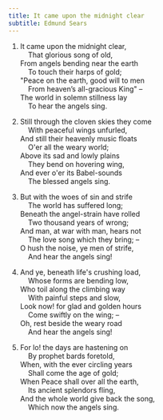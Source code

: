 ```yaml
---
title: It came upon the midnight clear
subtitle: Edmund Sears
---
```


1. It came upon the midnight clear,   
&nbsp;&nbsp;&nbsp; That glorious song of old,   
From angels bending near the earth   
&nbsp;&nbsp;&nbsp; To touch their harps of gold;   
"Peace on the earth, good will to men   
&nbsp;&nbsp;&nbsp; From heaven’s all-gracious King" –    
The world in solemn stillness lay   
&nbsp;&nbsp;&nbsp; To hear the angels sing.

2. Still through the cloven skies they come      
&nbsp;&nbsp;&nbsp; With peaceful wings unfurled,   
And still their heavenly music floats   
&nbsp;&nbsp;&nbsp; O'er all the weary world;   
Above its sad and lowly plains   
&nbsp;&nbsp;&nbsp; They bend on hovering wing,   
And ever o'er its Babel-sounds   
&nbsp;&nbsp;&nbsp; The blessed angels sing.

3. But with the woes of sin and strife   
&nbsp;&nbsp;&nbsp; The world has suffered long;   
Beneath the angel-strain have rolled   
&nbsp;&nbsp;&nbsp; Two thousand years of wrong;   
And man, at war with man, hears not   
&nbsp;&nbsp;&nbsp; The love song which they bring; –   
O hush the noise, ye men of strife,   
&nbsp;&nbsp;&nbsp; And hear the angels sing!

4. And ye, beneath life's crushing load,   
&nbsp;&nbsp;&nbsp; Whose forms are bending low,   
Who toil along the climbing way   
&nbsp;&nbsp;&nbsp; With painful steps and slow,   
Look now! for glad and golden hours   
&nbsp;&nbsp;&nbsp; Come swiftly on the wing; –   
Oh, rest beside the weary road   
&nbsp;&nbsp;&nbsp; And hear the angels sing!

5. For lo! the days are hastening on   
&nbsp;&nbsp;&nbsp; By prophet bards foretold,   
When, with the ever circling years   
&nbsp;&nbsp;&nbsp; Shall come the age of gold;   
When Peace shall over all the earth,   
&nbsp;&nbsp;&nbsp; Its ancient splendors fling,   
And the whole world give back the song,   
&nbsp;&nbsp;&nbsp; Which now the angels sing.
